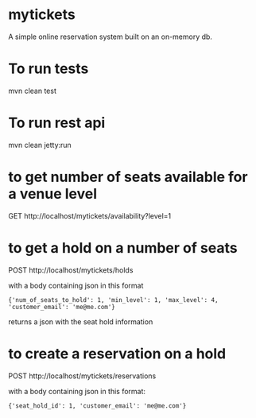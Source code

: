 # mytickets

A simple online reservation system built on an on-memory db.


# To run tests

mvn clean test


# To run rest api

mvn clean jetty:run

# to get number of seats available for a venue level

GET http://localhost/mytickets/availability?level=1

# to get a hold on a number of seats

POST http://localhost/mytickets/holds

with a body containing json in this format

	{'num_of_seats_to_hold': 1, 'min_level': 1, 'max_level': 4, 'customer_email': 'me@me.com'}

returns a json with the seat hold information
	
# to create a reservation on a hold

POST http://localhost/mytickets/reservations

with a body containing json in this format:

	{'seat_hold_id': 1, 'customer_email': 'me@me.com'}
